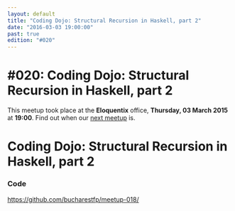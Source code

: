 ```yaml
---
layout: default
title: "Coding Dojo: Structural Recursion in Haskell, part 2"
date: "2016-03-03 19:00:00"
past: true
edition: "#020"
---
```


<div class="description">
  <h1><span class="edition-number">#020</span>: Coding Dojo: Structural Recursion in Haskell, part 2</h1>
  <p>This meetup took place at the <strong>Eloquentix</strong> office,
    <strong>Thursday, 03 March 2015</strong> at <strong>19:00</strong>.
    Find out when our <a href="/next">next meetup</a> is.</p>
</div>

<div class="clear-fix"></div>

<div class="presentation">
  <h1>Coding Dojo: Structural Recursion in Haskell, part 2</h1>
  <div class="details">
    <div class="left">
      <h3>Code</h3>
      <p><a href="https://github.com/bucharestfp/meetup-018/">https://github.com/bucharestfp/meetup-018/</a></p>
    </div>
  </div>
</div>
